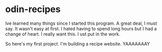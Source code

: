 # odin-recipes
Ive learned many things since I started this program. A great deal, I must say.
It wasn't easy at first. I hated having to spend long hours but I had a change of heart. I really want this. I ust put in the work.

So here's my first project. I'm building a recipe website. YAAAAAAAY